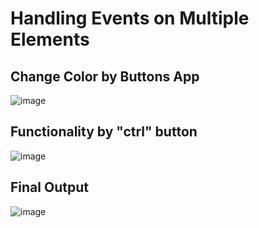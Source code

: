 # Handling Events on Multiple Elements
## Change Color by Buttons App

![image](https://github.com/aditidubey003/Handling_events_on_multiple_elements_project/assets/114687199/fef26ca6-753c-456b-98fa-822fe358a505)

## Functionality by "ctrl" button
![image](https://github.com/aditidubey003/Handling_events_on_multiple_elements_project/assets/114687199/d1f9d175-1685-4ed5-83fa-36b9721caf70)

## Final Output
![image](https://github.com/aditidubey003/Handling_events_on_multiple_elements_project/assets/114687199/f18c067d-30ad-4402-a948-152db32d4612)
